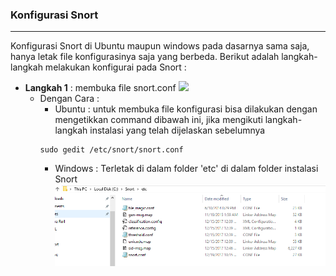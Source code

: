 ### Konfigurasi Snort
--------------------

Konfigurasi Snort di Ubuntu maupun windows pada dasarnya sama saja, hanya letak file konfigurasinya saja yang berbeda. Berikut adalah langkah-langkah melakukan konfigurai pada Snort :
       
- **Langkah 1**    : membuka file snort.conf
    ![](/assets/kali-linux/bootloader.png)
    - Dengan Cara   :
        - Ubuntu        : untuk membuka file konfigurasi bisa dilakukan dengan mengetikkan command dibawah ini, jika mengikuti langkah-langkah instalasi yang telah dijelaskan sebelumnya
         ```
        sudo gedit /etc/snort/snort.conf
         ```
        - Windows       : Terletak di dalam folder 'etc' di dalam folder instalasi Snort
        ![](/assets/Snort/snortwindows.PNG)

